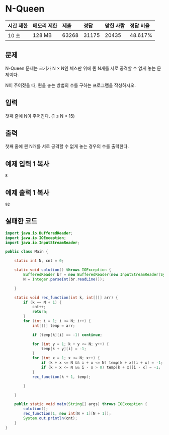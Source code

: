 # N-Queen

| 시간 제한 | 메모리 제한 | 제출  | 정답  | 맞힌 사람 | 정답 비율 |
| :-------- | :---------- | :---- | :---- | :-------- | :-------- |
| 10 초     | 128 MB      | 63268 | 31175 | 20435     | 48.617%   |

## 문제

N-Queen 문제는 크기가 N × N인 체스판 위에 퀸 N개를 서로 공격할 수 없게 놓는 문제이다.

N이 주어졌을 때, 퀸을 놓는 방법의 수를 구하는 프로그램을 작성하시오.

## 입력

첫째 줄에 N이 주어진다. (1 ≤ N < 15)

## 출력

첫째 줄에 퀸 N개를 서로 공격할 수 없게 놓는 경우의 수를 출력한다.

## 예제 입력 1 복사

```
8
```

## 예제 출력 1 복사

```
92
```



## 실패한 코드

~~~java
import java.io.BufferedReader;
import java.io.IOException;
import java.io.InputStreamReader;

public class Main {

    static int N, cnt = 0;

    static void solution() throws IOException {
        BufferedReader br = new BufferedReader(new InputStreamReader(System.in));
        N = Integer.parseInt(br.readLine());

    }

    static void rec_function(int k, int[][] arr) {
        if (k == N + 1) {
            cnt++;
            return;
        }
        for (int i = 1; i <= N; i++) {
            int[][] temp = arr;

            if (temp[k][i] == -1) continue;

            for (int y = 1; k + y <= N; y++) {
                temp[k + y][i] = -1;
            }
            for (int x = 1; x <= N; x++) {
                if (k + x <= N && i + x <= N) temp[k + x][i + x] = -1;
                if (k + x <= N && i - x > 0) temp[k + x][i - x] = -1;
            }
            rec_function(k + 1, temp);

        }

    }

    public static void main(String[] args) throws IOException {
        solution();
        rec_function(1, new int[N + 1][N + 1]);
        System.out.println(cnt);
    }
}
~~~

